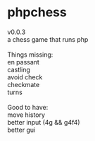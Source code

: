 # phpchess
v0.0.3 <br>
a chess game that runs php <br>
<br>
Things missing:<br>
en passant<br>
castling<br>
avoid check<br>
checkmate<br>
turns<br>
<br>
Good to have:<br>
move history<br>
better input (4g && g4f4)<br>
better gui<br>
<br>
